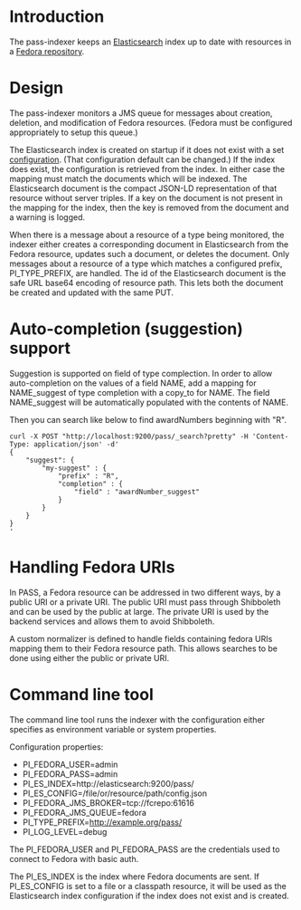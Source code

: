 # Introduction

The pass-indexer keeps an [Elasticsearch](https://github.com/elastic/elasticsearch) index up to date with resources in a
[Fedora repository](https://fedorarepository.org/).

# Design

The pass-indexer monitors a JMS queue for messages about creation, deletion, and modification of Fedora resources.
(Fedora must be configured appropriately to setup this queue.)

The Elasticsearch index is created on startup if it does not exist with a set [configuration](pass-indexer-core/src/main/resources/esindex.json).
(That configuration default can be changed.)
If the index does exist, the configuration is retrieved from the index. In either case the mapping must match the documents which will be indexed.
The Elasticsearch document is the compact JSON-LD representation of that resource without server triples. If a key on the document is not present
in the mapping for the index, then the key is removed from the document and a warning is logged.

When there is a message about a resource of a type being monitored, the indexer either creates a corresponding document in Elasticsearch 
from the Fedora resource, updates such a document, or deletes the document.  Only messages about a resource of a type which matches a
configured prefix, PI_TYPE_PREFIX, are handled. The id of the Elasticsearch document is the safe URL base64 encoding of resource path. This lets both the document be created and updated with the same PUT.

# Auto-completion (suggestion) support

Suggestion is supported on field of type complection. In order to allow auto-completion on the values of a field
NAME, add a mapping for NAME_suggest of type completion with a copy_to for NAME. The field NAME_suggest will
be automatically populated with the contents of NAME.


Then you can search like below to find awardNumbers beginning with "R".

```
curl -X POST "http://localhost:9200/pass/_search?pretty" -H 'Content-Type: application/json' -d'
{
    "suggest": {
        "my-suggest" : {
            "prefix" : "R", 
            "completion" : { 
                "field" : "awardNumber_suggest" 
            }
        }
    }
}
'
```

# Handling Fedora URIs

In PASS, a Fedora resource can be addressed in two different ways, by a public URI or a private URI. The public URI must pass through Shibboleth and can be used by the public
at large. The private URI is used by the backend services and allows them to avoid Shibboleth.

A custom normalizer is defined to handle fields containing fedora URIs mapping them to their Fedora resource path. This allows searches to be done using either the public
or private URI.

# Command line tool

The command line tool runs the indexer with the configuration either specifies as environment variable or system
properties. 

Configuration properties:
* PI_FEDORA_USER=admin
* PI_FEDORA_PASS=admin
* PI_ES_INDEX=http://elasticsearch:9200/pass/
* PI_ES_CONFIG=/file/or/resource/path/config.json
* PI_FEDORA_JMS_BROKER=tcp://fcrepo:61616
* PI_FEDORA_JMS_QUEUE=fedora
* PI_TYPE_PREFIX=http://example.org/pass/
* PI_LOG_LEVEL=debug


The PI_FEDORA_USER and PI_FEDORA_PASS are the credentials used to connect to Fedora with basic auth.

The PI_ES_INDEX is the index where Fedora documents are sent. If PI_ES_CONFIG is set to a file or
a classpath resource, it will be used as the Elasticsearch index configuration if the index does not
exist and is created.


